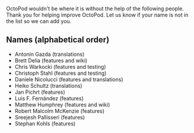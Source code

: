 OctoPod wouldn't be where it is without the help of the following people. Thank you for helping improve OctoPod. Let us know if your name is not in the list so we can add you.

## Names (alphabetical order)

* Antonín Gazda (translations)
* Brett Delia (features and wiki)
* Chris Warkocki (features and testing)
* Christoph Stahl (features and testing)
* Daniele Nicolucci (features and translations)
* Heiko Schultz (translations)
* Jan Pichrt (features)
* Luis F. Fernández (features)
* Matthew Humphrey (features and wiki)
* Robert Malcolm McKenzie (features)
* Sreejesh Pallisseri (features)
* Stephan Kohls (features)
